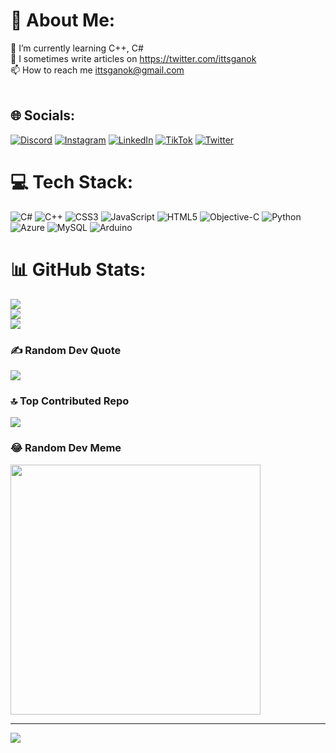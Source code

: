 # 💫 About Me:
🌱 I’m currently learning C++, C#<br>📝 I sometimes write articles on https://twitter.com/ittsganok<br>📫 How to reach me ittsganok@gmail.com<br><br>


## 🌐 Socials:
[![Discord](https://img.shields.io/badge/Discord-%237289DA.svg?logo=discord&logoColor=white)](https://discord.gg/pMHkfswxhr) [![Instagram](https://img.shields.io/badge/Instagram-%23E4405F.svg?logo=Instagram&logoColor=white)](https://instagram.com/m1lean_) [![LinkedIn](https://img.shields.io/badge/LinkedIn-%230077B5.svg?logo=linkedin&logoColor=white)](https://www.linkedin.com/in/alexander-tsganok-03b830296/) [![TikTok](https://img.shields.io/badge/TikTok-%23000000.svg?logo=TikTok&logoColor=white)](https://tiktok.com/@m1leannn) [![Twitter](https://img.shields.io/badge/Twitter-%231DA1F2.svg?logo=Twitter&logoColor=white)](https://twitter.com/ittsganok) 

# 💻 Tech Stack:
![C#](https://img.shields.io/badge/c%23-%23239120.svg?style=for-the-badge&logo=csharp&logoColor=white) ![C++](https://img.shields.io/badge/c++-%2300599C.svg?style=for-the-badge&logo=c%2B%2B&logoColor=white) ![CSS3](https://img.shields.io/badge/css3-%231572B6.svg?style=for-the-badge&logo=css3&logoColor=white) ![JavaScript](https://img.shields.io/badge/javascript-%23323330.svg?style=for-the-badge&logo=javascript&logoColor=%23F7DF1E) ![HTML5](https://img.shields.io/badge/html5-%23E34F26.svg?style=for-the-badge&logo=html5&logoColor=white) ![Objective-C](https://img.shields.io/badge/OBJECTIVE--C-%233A95E3.svg?style=for-the-badge&logo=apple&logoColor=white) ![Python](https://img.shields.io/badge/python-3670A0?style=for-the-badge&logo=python&logoColor=ffdd54) ![Azure](https://img.shields.io/badge/azure-%230072C6.svg?style=for-the-badge&logo=microsoftazure&logoColor=white) ![MySQL](https://img.shields.io/badge/mysql-%2300000f.svg?style=for-the-badge&logo=mysql&logoColor=white) ![Arduino](https://img.shields.io/badge/-Arduino-00979D?style=for-the-badge&logo=Arduino&logoColor=white)
# 📊 GitHub Stats:
![](https://github-readme-stats.vercel.app/api?username=m1lean&theme=dark&hide_border=true&include_all_commits=true&count_private=false)<br/>
![](https://github-readme-streak-stats.herokuapp.com/?user=m1lean&theme=dark&hide_border=true)<br/>
![](https://github-readme-stats.vercel.app/api/top-langs/?username=m1lean&theme=dark&hide_border=true&include_all_commits=true&count_private=false&layout=compact)

### ✍️ Random Dev Quote
![](https://quotes-github-readme.vercel.app/api?type=horizontal&theme=dark)

### 🔝 Top Contributed Repo
![](https://github-contributor-stats.vercel.app/api?username=m1lean&limit=5&theme=dark&combine_all_yearly_contributions=true)

### 😂 Random Dev Meme
<img src='https://randommeme-five.vercel.app/' style="height: 400px;"/>

---
[![](https://visitcount.itsvg.in/api?id=m1lean&icon=1&color=12)](https://visitcount.itsvg.in)

<!-- Proudly created with GPRM ( https://gprm.itsvg.in ) -->
